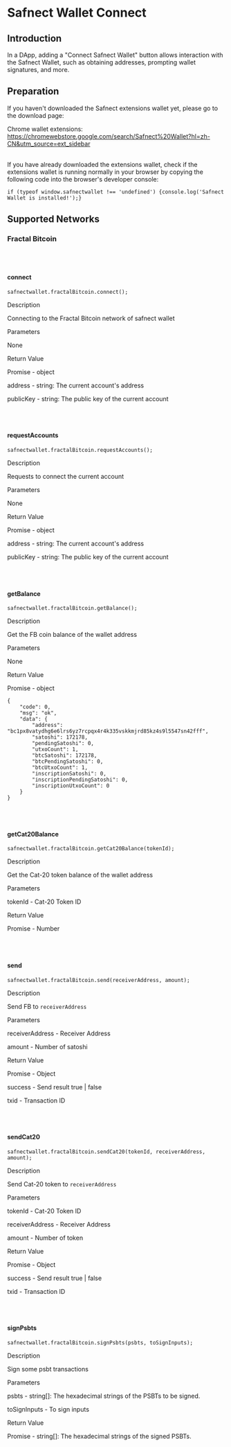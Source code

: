 # Safnect Wallet Connect

## Introduction

In a DApp, adding a "Connect Safnect Wallet" button allows interaction with the Safnect Wallet, such as obtaining addresses, prompting wallet signatures, and more.

## Preparation

If you haven't downloaded the Safnect extensions wallet yet, please go to the download page:

Chrome wallet extensions: https://chromewebstore.google.com/search/Safnect%20Wallet?hl=zh-CN&utm_source=ext_sidebar <br/><br/>


If you have already downloaded the extensions wallet, check if the extensions wallet is running normally in your browser by copying the following code into the browser's developer console:


`if (typeof window.safnectwallet !== 'undefined') {console.log('Safnect Wallet is installed!');}`

## Supported Networks

### Fractal Bitcoin

<br/><br/>

#### connect

`safnectwallet.fractalBitcoin.connect();`

Description

Connecting to the Fractal Bitcoin network of safnect wallet

Parameters

None

Return Value

Promise - object

address - string: The current account's address

publicKey - string: The public key of the current account

<br/><br/>

#### requestAccounts

`safnectwallet.fractalBitcoin.requestAccounts();`

Description

Requests to connect the current account

Parameters

None

Return Value

Promise - object

address - string: The current account's address

publicKey - string: The public key of the current account

<br/><br/>

#### getBalance

`safnectwallet.fractalBitcoin.getBalance();`

Description

Get the FB coin balance of the wallet address

Parameters

None

Return Value

Promise - object

```
{
    "code": 0,
    "msg": "ok",
    "data": {
        "address": "bc1px8vatydhg6e6lrs6yz7rcpqx4r4k335vskkmjrd85kz4s9l5547sn42fff",
        "satoshi": 172178, 
        "pendingSatoshi": 0, 
        "utxoCount": 1,
        "btcSatoshi": 172178,
        "btcPendingSatoshi": 0,
        "btcUtxoCount": 1,
        "inscriptionSatoshi": 0,
        "inscriptionPendingSatoshi": 0,
        "inscriptionUtxoCount": 0
    }
}
```
<br/><br/>

#### getCat20Balance

`safnectwallet.fractalBitcoin.getCat20Balance(tokenId);`

Description

Get the Cat-20 token balance of the wallet address

Parameters

tokenId - Cat-20 Token ID

Return Value

Promise - Number

<br/><br/>

#### send

`safnectwallet.fractalBitcoin.send(receiverAddress, amount);`

Description

Send FB to `receiverAddress`

Parameters

receiverAddress - Receiver Address

amount - Number of satoshi

Return Value

Promise - Object

success - Send result true | false

txid - Transaction ID

<br/><br/>

#### sendCat20

`safnectwallet.fractalBitcoin.sendCat20(tokenId, receiverAddress, amount);`

Description

Send Cat-20 token to `receiverAddress`

Parameters

tokenId - Cat-20 Token ID

receiverAddress - Receiver Address

amount - Number of token

Return Value

Promise - Object

success - Send result true | false

txid - Transaction ID

<br/><br/>

#### signPsbts

`safnectwallet.fractalBitcoin.signPsbts(psbts, toSignInputs);`

Description

Sign some psbt transactions

Parameters

psbts - string[]: The hexadecimal strings of the PSBTs to be signed.

toSignInputs - To sign inputs

Return Value

Promise - string[]: The hexadecimal strings of the signed PSBTs.


